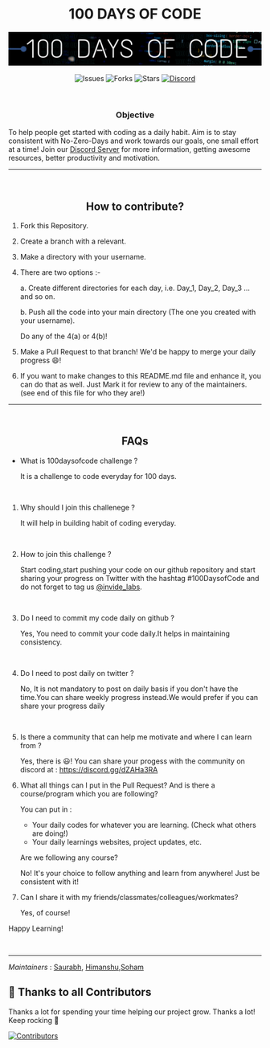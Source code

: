 <H1 align="center"> 100 DAYS OF CODE </H1>

[![Banner](Assets/100daysOfCode.png)](https://discord.gg/JFWP8c2gPG)

<div align="center"> 

![Issues](https://img.shields.io/github/issues/Git-Commit-Show/100-Days-of-Code)
![Forks](https://img.shields.io/github/forks/Git-Commit-Show/100-Days-of-Code)
![Stars](https://img.shields.io/github/stars/Git-Commit-Show/100-Days-of-Code)
[![Discord](https://img.shields.io/badge/Join%20Our-Discord-orange)](https://discord.gg/JFWP8c2gPG)

</div>

<br/>

<H3 align="center">Objective</H3>

To help people get started with coding as a daily habit. Aim is to stay consistent with No-Zero-Days and work towards our goals, one small effort at a time! Join our [Discord Server](https://discord.gg/JFWP8c2gPG) for more information, getting awesome resources, better productivity and motivation.

---

<br/>

<H2 align="center"><b>How to contribute?</b></H2>

1. Fork this Repository.
2. Create a branch with a relevant.
3. Make a directory with your username.
4. There are two options :-

    a. Create different directories for each day, i.e. Day_1, Day_2, Day_3 ... and so on.

    b. Push all the code into your main directory (The one you created with your username). 

    Do any of the 4(a) or 4(b)!
5. Make a Pull Request to that branch! We'd be happy to merge your daily progress 😄!
6. If you want to make changes to this README.md file and enhance it, you can do that as well. Just Mark it for review to any of the maintainers. (see end of this file for who they are!)

---

<br/>

<H2 align="center"><b>FAQs</b></H2>

 - What is 100daysofcode challenge ?

    It is a challenge to code everyday for 100 days.

<br/>

1. Why should I join this challenege ?
    
    It will help in building habit of coding everyday.

<br/>

2. How to join this challenge ?
   
   Start coding,start pushing your code on our github repository and start sharing your   progress on Twitter with the hashtag #100DaysofCode and do not forget to tag us [@invide_labs](https://twitter.com/Invide_Labs).

<br/>

3. Do I need to commit my code daily on github ?

    Yes, You need to commit your code daily.It helps in maintaining consistency.

<br/>

4. Do I need to post daily on twitter ?

    No, It is not mandatory to post on daily basis if you don't have the time.You can share weekly progress instead.We would prefer if you can share your progress daily

<br/>

5. Is there a community that can help me motivate and where I can learn from ?

    Yes, there is 😃! You can share your progess with the community on discord at : <https://discord.gg/dZAHa3RA>

6. What all things can I put in the Pull Request? And is there a course/program which you are following?

    You can put in :
    - Your daily codes for whatever you are learning. (Check what others are doing!)
    - Your daily learnings websites, project updates, etc.

    Are we following any course?

    No! It's your choice to follow anything and learn from anywhere! Just be consistent with it!

7. Can I share it with my friends/classmates/colleagues/workmates?

     Yes, of course!

Happy Learning!

<br/>

---
_Maintainers_ : [Saurabh](https://github.com/srbhr), [Himanshu](https://github.com/himanshu007-creator),[Soham](https://github.com/soham117)

## :rocket: Thanks to all Contributors

Thanks a lot for spending your time helping our project grow. Thanks a lot! Keep rocking :tada:

[![Contributors](https://contrib.rocks/image?repo=Git-Commit-Show/100-Days-of-Code)](https://github.com/Git-Commit-Show/100-Days-of-Code/graphs/contributors)
